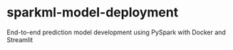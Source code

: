 # sparkml-model-deployment
End-to-end prediction model development using PySpark with Docker and Streamlit
